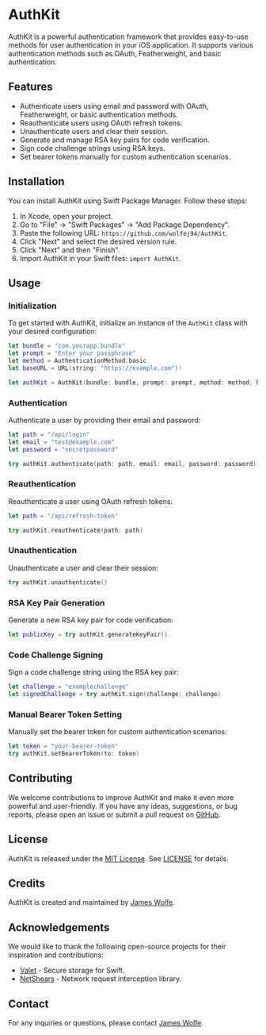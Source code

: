 # AuthKit

AuthKit is a powerful authentication framework that provides easy-to-use methods for user authentication in your iOS application. It supports various authentication methods such as OAuth, Featherweight, and basic authentication.

## Features

- Authenticate users using email and password with OAuth, Featherweight, or basic authentication methods.
- Reauthenticate users using OAuth refresh tokens.
- Unauthenticate users and clear their session.
- Generate and manage RSA key pairs for code verification.
- Sign code challenge strings using RSA keys.
- Set bearer tokens manually for custom authentication scenarios.

## Installation

You can install AuthKit using Swift Package Manager. Follow these steps:

1. In Xcode, open your project.
2. Go to "File" -> "Swift Packages" -> "Add Package Dependency".
3. Paste the following URL: `https://github.com/wolfej94/AuthKit`.
4. Click "Next" and select the desired version rule.
5. Click "Next" and then "Finish".
6. Import AuthKit in your Swift files: `import AuthKit`.

## Usage

### Initialization

To get started with AuthKit, initialize an instance of the `AuthKit` class with your desired configuration:

```swift
let bundle = "com.yourapp.bundle"
let prompt = "Enter your passphrase"
let method = AuthenticationMethod.basic
let baseURL = URL(string: "https://example.com")!

let authKit = AuthKit(bundle: bundle, prompt: prompt, method: method, baseURL: baseURL)
```

### Authentication

Authenticate a user by providing their email and password:

```swift
let path = "/api/login"
let email = "test@example.com"
let password = "secretpassword"

try authKit.authenticate(path: path, email: email, password: password)
```

### Reauthentication

Reauthenticate a user using OAuth refresh tokens:

```swift
let path = "/api/refresh-token"

try authKit.reauthenticate(path: path)
```

### Unauthentication

Unauthenticate a user and clear their session:

```swift
try authKit.unauthenticate()
```

### RSA Key Pair Generation

Generate a new RSA key pair for code verification:

```swift
let publicKey = try authKit.generateKeyPair()
```

### Code Challenge Signing

Sign a code challenge string using the RSA key pair:

```swift
let challenge = "examplechallenge"
let signedChallenge = try authKit.sign(challenge: challenge)
```

### Manual Bearer Token Setting

Manually set the bearer token for custom authentication scenarios:

```swift
let token = "your-bearer-token"
try authKit.setBearerToken(to: token)
```

## Contributing

We welcome contributions to improve AuthKit and make it even more powerful and user-friendly. If you have any ideas, suggestions, or bug reports, please open an issue or submit a pull request on [GitHub](https://github.com/wolfej94/AuthKit).

## License

AuthKit is released under the [MIT License](https://opensource.org/licenses/MIT). See [LICENSE](https://github.com/wolfej94/AuthKit/blob/main/LICENSE) for details.

## Credits

AuthKit is created and maintained by [James Wolfe](https://github.com/wolfej94).

## Acknowledgements

We would like to thank the following open-source projects for their inspiration and contributions:

- [Valet](https://github.com/square/Valet) - Secure storage for Swift.
- [NetShears](https://github.com/divar-ir/NetShears) - Network request interception library.

## Contact

For any inquiries or questions, please contact [James Wolfe](mailto:james.wolfe94@outlook.com).
